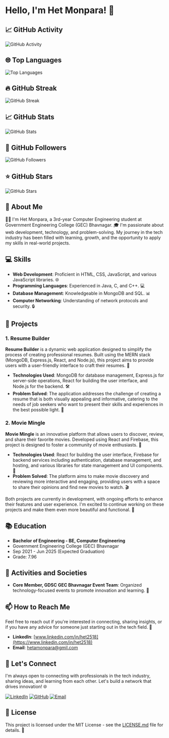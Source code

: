 # Hello, I'm Het Monpara! 👋

## 📈 GitHub Activity

![GitHub Activity](https://github-readme-stats.vercel.app/api?username=Het2518&show_icons=true&theme=radical)

## 🌐 Top Languages

![Top Languages](https://github-readme-stats.vercel.app/api/top-langs/?username=Het2518&layout=compact&theme=radical)

## 🔥 GitHub Streak

![GitHub Streak](https://github-readme-streak-stats.herokuapp.com/?user=Het2518&theme=radical)

## 📈 GitHub Stats

![GitHub Stats](https://github-readme-stats.vercel.app/api?username=Het2518&show_icons=true&theme=radical)

## 👥 GitHub Followers

![GitHub Followers](https://img.shields.io/github/followers/Het2518?label=Follow&style=social)

## ⭐ GitHub Stars

![GitHub Stars](https://img.shields.io/github/stars/Het2518?affiliations=OWNER&style=social)

## 🚀 About Me

👨‍💻 I'm Het Monpara, a 3rd-year Computer Engineering student at Government Engineering College (GEC) Bhavnagar. 🎓 I'm passionate about web development, technology, and problem-solving. My journey in the tech industry has been filled with learning, growth, and the opportunity to apply my skills in real-world projects.

## 💻 Skills

- **Web Development**: Proficient in HTML, CSS, JavaScript, and various JavaScript libraries. 🌐
- **Programming Languages**: Experienced in Java, C, and C++. 💻
- **Database Management**: Knowledgeable in MongoDB and SQL. 📊
- **Computer Networking**: Understanding of network protocols and security. 🔒

## 🎯 Projects

### 1. **Resume Builder**

**Resume Builder** is a dynamic web application designed to simplify the process of creating professional resumes. Built using the MERN stack (MongoDB, Express.js, React, and Node.js), this project aims to provide users with a user-friendly interface to craft their resumes. 📝

- **Technologies Used**: MongoDB for database management, Express.js for server-side operations, React for building the user interface, and Node.js for the backend. 🛠️
- **Problem Solved**: The application addresses the challenge of creating a resume that is both visually appealing and informative, catering to the needs of job seekers who want to present their skills and experiences in the best possible light. 🎯

### 2. **Movie Mingle**

**Movie Mingle** is an innovative platform that allows users to discover, review, and share their favorite movies. Developed using React and Firebase, this project is designed to foster a community of movie enthusiasts. 🎥

- **Technologies Used**: React for building the user interface, Firebase for backend services including authentication, database management, and hosting, and various libraries for state management and UI components. 🌟
- **Problem Solved**: The platform aims to make movie discovery and reviewing more interactive and engaging, providing users with a space to share their opinions and find new movies to watch. 🎬

Both projects are currently in development, with ongoing efforts to enhance their features and user experience. I'm excited to continue working on these projects and make them even more beautiful and functional. 🚀

## 📚 Education

- **Bachelor of Engineering - BE, Computer Engineering**
 - Government Engineering College (GEC) Bhavnagar
 - Sep 2021 - Jun 2025 (Expected Graduation)
 - Grade: 7.96

## 🌱 Activities and Societies

- **Core Member, GDSC GEC Bhavnagar Event Team**: Organized technology-focused events to promote innovation and learning. 📅

## 📫 How to Reach Me

Feel free to reach out if you're interested in connecting, sharing insights, or if you have any advice for someone just starting out in the tech field. 💬

- **LinkedIn**: [www.linkedin.com/in/het2518](https://www.linkedin.com/in/het2518)
- **Email**: hetamonpara@gmil.com

## 🤝 Let's Connect

I'm always open to connecting with professionals in the tech industry, sharing ideas, and learning from each other. Let's build a network that drives innovation! 🌐

[![LinkedIn](https://img.shields.io/badge/-LinkedIn-blue?style=flat&logo=Linkedin&logoColor=white)](https://www.linkedin.com/in/het2518)
[![GitHub](https://img.shields.io/badge/-GitHub-181717?style=flat&logo=github)](https://github.com/Het2518)
[![Email](https://img.shields.io/badge/-Email-D14836?style=flat&logo=Gmail&logoColor=white)](mailto:hetamonpara@gmil.com)

## 📄 License

This project is licensed under the MIT License - see the [LICENSE.md](LICENSE.md) file for details. 📄
